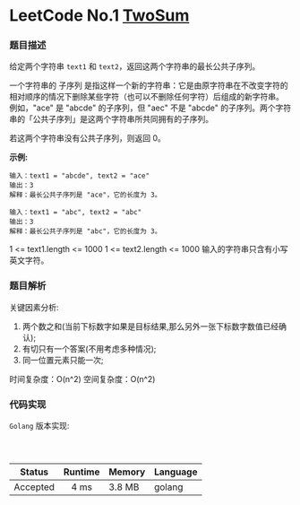 # LeetCode No.1  [TwoSum](https://leetcode.com/problems/two-sum/solution/)

### 题目描述
给定两个字符串 `text1` 和 `text2`，返回这两个字符串的最长公共子序列。

一个字符串的 子序列 是指这样一个新的字符串：它是由原字符串在不改变字符的相对顺序的情况下删除某些字符（也可以不删除任何字符）后组成的新字符串。
例如，"ace" 是 "abcde" 的子序列，但 "aec" 不是 "abcde" 的子序列。两个字符串的「公共子序列」是这两个字符串所共同拥有的子序列。

若这两个字符串没有公共子序列，则返回 0。

**示例:**

```
输入：text1 = "abcde", text2 = "ace" 
输出：3  
解释：最长公共子序列是 "ace"，它的长度为 3。

```

```
输入：text1 = "abc", text2 = "abc"
输出：3
解释：最长公共子序列是 "abc"，它的长度为 3。

```
1 <= text1.length <= 1000
1 <= text2.length <= 1000
输入的字符串只含有小写英文字符。

### 题目解析
关键因素分析:
1. 两个数之和(当前下标数字如果是目标结果,那么另外一张下标数字数值已经确认);
2. 有切只有一个答案(不用考虑多种情况);
3. 同一位置元素只能一次;


时间复杂度：O(n^2)
空间复杂度：O(n^2)


### 代码实现

`Golang` 版本实现:

```golang



```

| Status | Runtime | Memory |Language|
|:-------:|:-------:|:------|:------|
|Accepted|4 ms|3.8 MB	 |golang|
